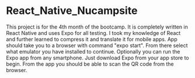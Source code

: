 # React_Native_Nucampsite
This project is for the 4th month of the bootcamp.
It is completely written in React Native and uses Expo for all testing.
I took my knowledge of React and further learned to compress it and translate it for mobile apps.
App should take you to a browser with command "expo start".
From there select what emulator you have installed to continue.
Optionally you can run the Expo app from any smartphone.
Just download Expo from your app store to begin.
From the app you should be able to scan the QR code from the browser.